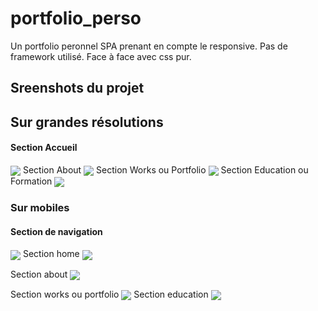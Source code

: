# portfolio_perso
 
 Un portfolio peronnel SPA prenant en compte le responsive. 
 Pas de framework utilisé. Face à face avec css pur.
 
 ## Sreenshots du projet
 
 ## Sur grandes résolutions
#### Section Accueil 
   <img align="center" src="https://github.com/alban-okoby/images_projects/blob/main/template_portfolio/home.JPG" />
Section About 
   <img align="center" src="https://github.com/alban-okoby/images_projects/blob/main/template_portfolio/about.JPG" />
Section Works ou Portfolio
   <img align="center" src="https://github.com/alban-okoby/images_projects/blob/main/template_portfolio/portfolio.JPG" />
 Section Education ou Formation
   <img align="center" src="https://github.com/alban-okoby/images_projects/blob/main/template_portfolio/education.JPG" />
   
### Sur mobiles
#### Section de navigation
   <img align="center" src="https://github.com/alban-okoby/images_projects/blob/main/template_portfolio/sm_header.jpg" />
Section home
   <img align="center" src="https://github.com/alban-okoby/images_projects/blob/main/template_portfolio/sm_home.jpg" />
   
Section about
 <img align="center" src="https://github.com/alban-okoby/images_projects/blob/main/template_portfolio/sm_about.JPG" />
 
Section works ou portfolio
   <img align="center" src="https://github.com/alban-okoby/images_projects/blob/main/template_portfolio/sm_portfolio.JPG" />
   Section education
   <img align="center" src="https://github.com/alban-okoby/images_projects/blob/main/template_portfolio/sm_education.JPG" />
   
    

